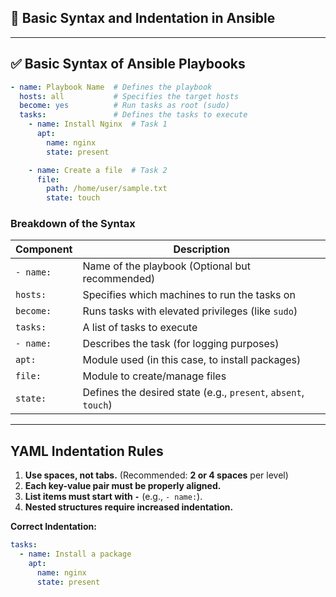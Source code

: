 ## **🔹 Basic Syntax and Indentation in Ansible**

---

## **✅ Basic Syntax of Ansible Playbooks**

```yaml
- name: Playbook Name  # Defines the playbook
  hosts: all           # Specifies the target hosts
  become: yes          # Run tasks as root (sudo)
  tasks:               # Defines the tasks to execute
    - name: Install Nginx  # Task 1
      apt:               
        name: nginx
        state: present

    - name: Create a file  # Task 2
      file:               
        path: /home/user/sample.txt
        state: touch
```

### Breakdown of the Syntax
| Component   | Description |
|-------------|------------|
| `- name:`  | Name of the playbook (Optional but recommended) |
| `hosts:`  | Specifies which machines to run the tasks on |
| `become:`  | Runs tasks with elevated privileges (like `sudo`) |
| `tasks:`  | A list of tasks to execute |
| `- name:`  | Describes the task (for logging purposes) |
| `apt:`  | Module used (in this case, to install packages) |
| `file:`  | Module to create/manage files |
| `state:`  | Defines the desired state (e.g., `present`, `absent`, `touch`) |

---

## YAML Indentation Rules
1. **Use spaces, not tabs.** (Recommended: **2 or 4 spaces** per level)
2. **Each key-value pair must be properly aligned.**
3. **List items must start with `-`** (e.g., `- name:`).
4. **Nested structures require increased indentation.**

**Correct Indentation:**
```yaml
tasks:
  - name: Install a package
    apt:
      name: nginx
      state: present
```

